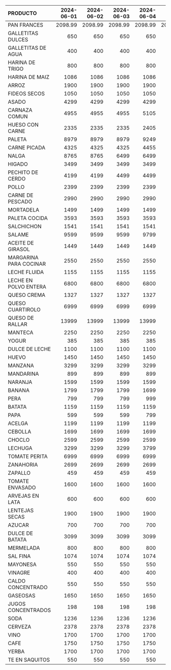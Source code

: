 | PRODUCTO               |   2024-06-01 |   2024-06-02 |   2024-06-03 |   2024-06-04 |   2024-06-05 |   2024-06-06 |   2024-06-07 |
|:-----------------------|-------------:|-------------:|-------------:|-------------:|-------------:|-------------:|-------------:|
| PAN FRANCES            |      2098.99 |      2098.99 |      2098.99 |      2098.99 |      2098.99 |      2098.99 |      2098.99 |
| GALLETITAS DULCES      |       650    |       650    |       650    |       650    |       650    |       650    |       650    |
| GALLETITAS DE AGUA     |       400    |       400    |       400    |       400    |       400    |       400    |       400    |
| HARINA DE TRIGO        |       800    |       800    |       800    |       800    |       800    |       800    |       800    |
| HARINA DE MAIZ         |      1086    |      1086    |      1086    |      1086    |      1086    |      1086    |      1086    |
| ARROZ                  |      1900    |      1900    |      1900    |      1900    |      1500    |      1500    |      1500    |
| FIDEOS SECOS           |      1050    |      1050    |      1050    |      1050    |      1050    |      1050    |      1050    |
| ASADO                  |      4299    |      4299    |      4299    |      4299    |      4299    |      4299    |      4299    |
| CARNAZA COMUN          |      4955    |      4955    |      4955    |      5105    |      5105    |      5105    |      5105    |
| HUESO CON CARNE        |      2335    |      2335    |      2335    |      2405    |      2405    |      2405    |      2405    |
| PALETA                 |      8979    |      8979    |      8979    |      9249    |      9249    |      9249    |      9249    |
| CARNE PICADA           |      4325    |      4325    |      4325    |      4455    |      4455    |      4455    |      4455    |
| NALGA                  |      8765    |      8765    |      6499    |      6499    |      6499    |      6499    |      9025    |
| HIGADO                 |      3499    |      3499    |      3499    |      3499    |      3499    |      3499    |      3499    |
| PECHITO DE CERDO       |      4199    |      4199    |      4499    |      4499    |      4499    |      4499    |      4199    |
| POLLO                  |      2399    |      2399    |      2399    |      2399    |      2399    |      2399    |      2399    |
| CARNE DE PESCADO       |      2990    |      2990    |      2990    |      2990    |      2990    |      2990    |      2990    |
| MORTADELA              |      1499    |      1499    |      1499    |      1499    |      1499    |      1499    |      1499    |
| PALETA COCIDA          |      3593    |      3593    |      3593    |      3593    |      3593    |      3593    |      3593    |
| SALCHICHON             |      1541    |      1541    |      1541    |      1541    |      1541    |      1541    |      1541    |
| SALAME                 |      9599    |      9599    |      9599    |      9799    |      9799    |      9799    |      9799    |
| ACEITE DE GIRASOL      |      1449    |      1449    |      1449    |      1449    |      1449    |      1449    |      1449    |
| MARGARINA PARA COCINAR |      2550    |      2550    |      2550    |      2550    |      2550    |      2550    |      2550    |
| LECHE FLUIDA           |      1155    |      1155    |      1155    |      1155    |      1155    |      1205    |      1205    |
| LECHE EN POLVO ENTERA  |      6800    |      6800    |      6800    |      6800    |      6800    |      7000    |      7000    |
| QUESO CREMA            |      1327    |      1327    |      1327    |      1327    |      1327    |      1327    |      1327    |
| QUESO CUARTIROLO       |      6999    |      6999    |      6999    |      6999    |      6999    |      6999    |      6999    |
| QUESO DE RALLAR        |     13999    |     13999    |     13999    |     13999    |     13999    |     13999    |     13999    |
| MANTECA                |      2250    |      2250    |      2250    |      2250    |      2250    |      2250    |      2250    |
| YOGUR                  |       385    |       385    |       385    |       385    |       385    |       385    |       385    |
| DULCE DE LECHE         |      1100    |      1100    |      1100    |      1100    |      1100    |      1250    |      1250    |
| HUEVO                  |      1450    |      1450    |      1450    |      1450    |      1450    |      1450    |      1450    |
| MANZANA                |      3299    |      3299    |      3299    |      3299    |      3299    |      3299    |      3299    |
| MANDARINA              |       899    |       899    |       899    |       899    |       899    |       899    |       899    |
| NARANJA                |      1599    |      1599    |      1599    |      1599    |      1599    |      1599    |      2499    |
| BANANA                 |      1799    |      1799    |      1799    |      1699    |      1699    |      1699    |      1699    |
| PERA                   |       799    |       799    |       799    |       999    |       999    |       999    |       999    |
| BATATA                 |      1159    |      1159    |      1159    |      1159    |      1199    |      1199    |      1199    |
| PAPA                   |       599    |       599    |       599    |       799    |       799    |       799    |       799    |
| ACELGA                 |      1199    |      1199    |      1199    |      1199    |      1199    |      1199    |      1199    |
| CEBOLLA                |      1699    |      1699    |      1699    |      1699    |      1699    |      1699    |      1699    |
| CHOCLO                 |      2599    |      2599    |      2599    |      2599    |      2599    |      2599    |      2599    |
| LECHUGA                |      3299    |      3299    |      3299    |      3799    |      3799    |      3799    |      3899    |
| TOMATE PERITA          |      6999    |      6999    |      6999    |      6999    |      6999    |      6999    |      6999    |
| ZANAHORIA              |      2699    |      2699    |      2699    |      2699    |      2699    |      2699    |      2699    |
| ZAPALLO                |       459    |       459    |       459    |       459    |       459    |       459    |       459    |
| TOMATE ENVASADO        |      1600    |      1600    |      1600    |      1600    |      1600    |      1700    |      1700    |
| ARVEJAS EN LATA        |       600    |       600    |       600    |       600    |       600    |       600    |       600    |
| LENTEJAS SECAS         |      1900    |      1900    |      1900    |      1900    |      1900    |      1900    |      1900    |
| AZUCAR                 |       700    |       700    |       700    |       700    |       700    |       750    |       750    |
| DULCE DE BATATA        |      3099    |      3099    |      3099    |      3099    |      3199    |      3199    |      3199    |
| MERMELADA              |       800    |       800    |       800    |       800    |       800    |       800    |       800    |
| SAL FINA               |      1074    |      1074    |      1074    |      1074    |      1074    |      1074    |      1074    |
| MAYONESA               |       550    |       550    |       550    |       550    |       550    |       550    |       550    |
| VINAGRE                |       400    |       400    |       400    |       400    |       400    |       450    |       450    |
| CALDO CONCENTRADO      |       550    |       550    |       550    |       550    |       550    |       700    |       700    |
| GASEOSAS               |      1650    |      1650    |      1650    |      1650    |      1650    |      1650    |      1650    |
| JUGOS CONCENTRADOS     |       198    |       198    |       198    |       198    |       198    |       198    |       198    |
| SODA                   |      1236    |      1236    |      1236    |      1236    |      1236    |      1236    |      1236    |
| CERVEZA                |      2378    |      2378    |      2378    |      2378    |      2378    |      2378    |      2378    |
| VINO                   |      1700    |      1700    |      1700    |      1700    |      1700    |      1700    |      1700    |
| CAFE                   |      1750    |      1750    |      1750    |      1750    |      1750    |      1850    |      1850    |
| YERBA                  |      1700    |      1700    |      1700    |      1700    |      1700    |      1700    |      1700    |
| TE EN SAQUITOS         |       550    |       550    |       550    |       550    |       550    |       600    |       600    |